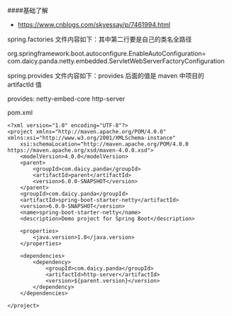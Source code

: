 ####基础了解
* https://www.cnblogs.com/skyessay/p/7461994.html

spring.factories 文件内容如下：其中第二行要是自己的类名全路径

org.springframework.boot.autoconfigure.EnableAutoConfiguration=\
  com.daicy.panda.netty.embedded.ServletWebServerFactoryConfiguration
  
spring.provides 文件内容如下：provides 后面的值是 maven 中项目的 artifactId 值

provides: netty-embed-core http-server

pom.xml

```
<?xml version="1.0" encoding="UTF-8"?>
<project xmlns="http://maven.apache.org/POM/4.0.0" xmlns:xsi="http://www.w3.org/2001/XMLSchema-instance"
	xsi:schemaLocation="http://maven.apache.org/POM/4.0.0 https://maven.apache.org/xsd/maven-4.0.0.xsd">
	<modelVersion>4.0.0</modelVersion>
	<parent>
		<groupId>com.daicy.panda</groupId>
		<artifactId>parent</artifactId>
		<version>6.0.0-SNAPSHOT</version>
	</parent>
	<groupId>com.daicy.panda</groupId>
	<artifactId>spring-boot-starter-netty</artifactId>
	<version>6.0.0-SNAPSHOT</version>
	<name>spring-boot-starter-netty</name>
	<description>Demo project for Spring Boot</description>

	<properties>
		<java.version>1.8</java.version>
	</properties>

	<dependencies>
		<dependency>
			<groupId>com.daicy.panda</groupId>
			<artifactId>http-server</artifactId>
			<version>${parent.version}</version>
		</dependency>
	</dependencies>

</project>

```